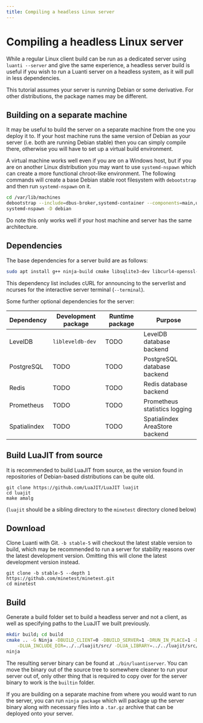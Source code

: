 ```yaml
---
title: Compiling a headless Linux server
---
```


# Compiling a headless Linux server
While a regular Linux client build can be run as a dedicated server using `luanti --server` and give the same experience, a headless server build is useful if you wish to run a Luanti server on a headless system, as it will pull in less dependencies.

This tutorial assumes your server is running Debian or some derivative. For other distributions, the package names may be different.

## Building on a separate machine
It may be useful to build the server on a separate machine from the one you deploy it to. If your host machine runs the same version of Debian as your server (i.e. both are running Debian stable) then you can simply compile there, otherwise you will have to set up a virtual build environment. 

A virtual machine works well even if you are on a Windows host, but if you are on another Linux distribution you may want to use `systemd-nspawn` which can create a more functional chroot-like environment. The following commands will create a base Debian stable root filesystem with `debootstrap` and then run `systemd-nspawn` on it.

```bash
cd /var/lib/machines
debootstrap --include=dbus-broker,systemd-container --components=main,universe stable debian https://deb.debian.org/debian/
systemd-nspawn -D debian
```

Do note this only works well if your host machine and server has the same architecture. 

## Dependencies
The base dependencies for a server build are as follows:

```bash
sudo apt install g++ ninja-build cmake libsqlite3-dev libcurl4-openssl-dev zlib1g-dev libgmp-dev libjsoncpp-dev libzstd-dev libncurses-dev
```

This dependency list includes cURL for announcing to the serverlist and ncurses for the interactive server terminal (`--terminal`).

Some further optional dependencies for the server:

| Dependency   | Development package | Runtime package | Purpose                                    |
| ------------ | ------------------- | --------------- | ------------------------------------------ |
| LevelDB      | `libleveldb-dev`    | TODO            | LevelDB database backend                   |
| PostgreSQL   | TODO                | TODO            | PostgreSQL database backend                |
| Redis        | TODO                | TODO            | Redis database backend                     |
| Prometheus   | TODO                | TODO            | Prometheus statistics logging              |
| Spatialindex | TODO                | TODO            | Spatialindex AreaStore backend             | 

## Build LuaJIT from source
It is recommended to build LuaJIT from source, as the version found in repositories of Debian-based distributions can be quite old.

```
git clone https://github.com/LuaJIT/LuaJIT luajit
cd luajit
make amalg
```

(`luajit` should be a sibling directory to the `minetest` directory cloned below)

## Download
Clone Luanti with Git. `-b stable-5` will checkout the latest stable version to build, which may be recommended to run a server for stability reasons over the latest development version. Omitting this will clone the latest development version instead.

```
git clone -b stable-5 --depth 1 https://github.com/minetest/minetest.git
cd minetest
```

## Build
Generate a build folder set to build a headless server and not a client, as well as specifying paths to the LuaJIT we built previously.

```bash
mkdir build; cd build
cmake .. -G Ninja -DBUILD_CLIENT=0 -DBUILD_SERVER=1 -DRUN_IN_PLACE=1 -DBUILD_UNITTESTS=0 \
	-DLUA_INCLUDE_DIR=../../luajit/src/ -DLUA_LIBRARY=../../luajit/src/libluajit.a
ninja
```

The resulting server binary can be found at `./bin/luantiserver`. You can move the binary out of the source tree to somewhere cleaner to run your server out of, only other thing that is required to copy over for the server binary to work is the `builtin` folder.

If you are building on a separate machine from where you would want to run the server, you can run `ninja package` which will package up the server binary along with necessary files into a `.tar.gz` archive that can be deployed onto your server.

